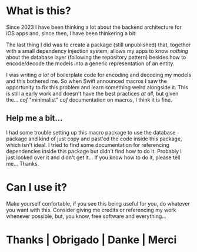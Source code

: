 # What is this?

Since 2023 I have been thinking a lot about the backend architecture for iOS apps and, since then, I have been thinkering a bit: 

The last thing I did was to create a package (still unpublished) that, together with a small dependency injection system, allows my apps to know *nothing* about the database layer (following the repository pattern) besides how to encode/decode the models into a generic representation of an entity.

I was writing *a lot* of boilerplate code for encoding and decoding my models and this bothered me. So when Swift announced macros I saw the opportunity to fix this problem and learn something weird alongside it. This is still a early work and doesn't have the best practices *at all*, but given the... *cof* "minimalist" *cof* documentation on macros, I think it is fine.

## Help me a bit...

I had some trouble setting up this macro package to use the database package and kind of just copy and past'ed the code inside this package, which isn't ideal. I tried to find some documentation for referencing dependencies inside this package but didn't find how to do it. Probably I just looked over it and didn't get it... If you know how to do it, please tell me... Thanks.

# Can I use it?

Make yourself confortable, if you see this being useful for you, do whatever you want with this. Consider giving me credits or referencing my work whenever possible, but, you know, free software and everything...

# Thanks | Obrigado | Danke | Merci
